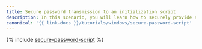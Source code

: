 ```yaml
---
title: Secure password transmission to an initialization script
description: In this scenario, you will learn how to securely provide a password to an initialization script.
canonical: '{{ link-docs }}/tutorials/windows/secure-password-script'
---
```


{% include [secure-password-script](../../_tutorials/windows/secure-password-script.md) %}